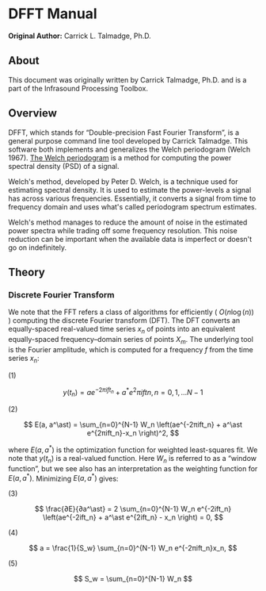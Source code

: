 # DFFT Manual

**Original Author:** Carrick L. Talmadge, Ph.D.
## About

This document was originally written by Carrick Talmadge, Ph.D. and is a part of the Infrasound Processing Toolbox.

## Overview

DFFT, which stands for “Double-precision Fast Fourier Transform”, is a general
purpose command line tool developed by Carrick Talmadge. This software both
implements and generalizes the Welch periodogram (Welch 1967). [The Welch
periodogram](https://www.osti.gov/servlets/purl/5688766 "PSD Computations
Using Welch’s Method") is a method for
computing the power spectral density (PSD) of a
signal.

Welch's method, developed by Peter D. Welch, is a technique used for
estimating spectral density. It is used to estimate the power-levels a signal
has across various
frequencies. Essentially, it converts a signal from time to frequency domain and
uses what's called periodogram spectrum estimates.

Welch's method manages to reduce the
amount of noise in the estimated power spectra while trading off some frequency
resolution. This noise reduction can be important when the available data is
imperfect or doesn't go on indefinitely.

## Theory

### Discrete Fourier Transform

We note that the FFT refers a class of algorithms for efficiently ( $O(n \log(n))$ )
computing the discrete Fourier transform (DFT). The DFT converts an
equally-spaced real-valued time series $x_n$ of points into an equivalent
equally-spaced frequency–domain series of points $X_m$. The underlying tool is the
Fourier amplitude, which is computed for a frequency $f$ from the time series $x_n$:

(1)

$$
y(t_n) = a e^{-2πift_n} + a^* e^{2}πiftn, n=0,1,…N-1
$$

(2)

$$
E(a, a^\ast) = \sum_{n=0}^{N-1} W_n \left(ae^{-2πift_n} + a^\ast e^{2πift_n}-x_n \right)^2,
$$

where $E(a, a^\ast)$ is the optimization function for weighted least-squares fit. We note that $y(t_n)$ is a real-valued function.
Here $W_n$ is referred to as a “window function”, but we see also has an interpretation as the weighting function for
$E(a, a^\ast)$. Minimizing $E(a, a^\ast)$ gives:

(3)

$$
\frac{∂E}{∂a^\ast} = 2 \sum_{n=0}^{N-1} W_n e^{-2ift_n} \left(ae^{-2ift_n} + a^\ast e^{2ift_n} - x_n \right) = 0,
$$

(4)

$$
a = \frac{1}{S_w} \sum_{n=0}^{N-1} W_n e^{-2πift_n}x_n,
$$

(5)

$$
S_w = \sum_{n=0}^{N-1} W_n
$$